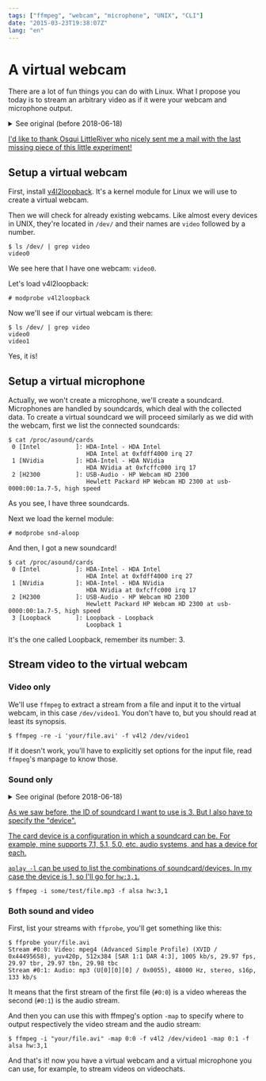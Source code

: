 ```yaml
---
tags: ["ffmpeg", "webcam", "microphone", "UNIX", "CLI"]
date: "2015-03-23T19:38:07Z"
lang: "en"
---
```


# A virtual webcam

There are a lot of fun things you can do with Linux. What I propose you today is to stream an arbitrary video as if it were your webcam and microphone output.

<details>

<summary>See original (before 2018-06-18)</summary>

## Some sort of disclaimer

~~Okay, so the draft of this blog post has been sitting on my hard drive for months now, and if I don't post it yet, I'll never post it. The reason I didn't is because it is incomplete, as there's a tiny something I don't understand. I lost interest in this so I won't look for the solution myself, but if you find it you're welcome to share it with me! Anyway, let's see this.~~

</details>

<ins datetime="2018-06-18">I'd like to thank [Osqui LittleRiver](https://github.com/q2dg) who nicely sent me a mail with [the last missing piece](#sound-only) of this little experiment!</ins>

## Setup a virtual webcam

First, install [v4l2loopback](https://github.com/umlaeute/v4l2loopback). It's a kernel module for Linux we will use to create a virtual webcam.

Then we will check for already existing webcams. Like almost every devices in UNIX, they're located in `/dev/` and their names are `video` followed by a number.
```console
$ ls /dev/ | grep video
video0
```
We see here that I have one webcam: `video0`.

Let's load v4l2loopback:
```console
# modprobe v4l2loopback
```

Now we'll see if our virtual webcam is there:
```console
$ ls /dev/ | grep video
video0
video1
```
Yes, it is!


## Setup a virtual microphone

Actually, we won't create a microphone, we'll create a soundcard. Microphones are handled by soundcards, which deal with the collected data.
To create a virtual soundcard we will proceed similarly as we did with the webcam, first we list the connected soundcards:
```console
$ cat /proc/asound/cards
 0 [Intel          ]: HDA-Intel - HDA Intel
                      HDA Intel at 0xfdff4000 irq 27
 1 [NVidia         ]: HDA-Intel - HDA NVidia
                      HDA NVidia at 0xfcffc000 irq 17
 2 [H2300          ]: USB-Audio - HP Webcam HD 2300
                      Hewlett Packard HP Webcam HD 2300 at usb-0000:00:1a.7-5, high speed
```
As you see, I have three soundcards.

Next we load the kernel module:
```console
# modprobe snd-aloop
```

And then, I got a new soundcard!
```console
$ cat /proc/asound/cards
 0 [Intel          ]: HDA-Intel - HDA Intel
                      HDA Intel at 0xfdff4000 irq 27
 1 [NVidia         ]: HDA-Intel - HDA NVidia
                      HDA NVidia at 0xfcffc000 irq 17
 2 [H2300          ]: USB-Audio - HP Webcam HD 2300
                      Hewlett Packard HP Webcam HD 2300 at usb-0000:00:1a.7-5, high speed
 3 [Loopback       ]: Loopback - Loopback
                      Loopback 1
```
It's the one called Loopback, remember its number: 3.

## Stream video to the virtual webcam

### Video only

We'll use `ffmpeg` to extract a stream from a file and input it to the virtual webcam, in this case `/dev/video1`. You don't have to, but you should read at least its synopsis.

```console
$ ffmpeg -re -i 'your/file.avi' -f v4l2 /dev/video1
```
If it doesn't work, you'll have to explicitly set options for the input file, read `ffmpeg`'s manpage to know those.

### Sound only

<details>

<summary>See original (before 2018-06-18)</summary>

~~Ok, this is the part I'm unsure about. I don't get why I have to specify `,1` in `hw:3,1` . If this setting doesn't work for you, well, try trial and error. And if you know why it's this and not anything else, I'll be glad to hear why!~~

</details>

<ins datetime="2018-06-18">

As we saw before, the ID of soundcard I want to use is 3. But I also have to specify the "device".

The card device is [a configuration](http://www.volkerschatz.com/noise/alsa.html#hardware) in which a soundcard can be. For example, mine supports 7.1, 5.1, 5.0, etc. audio systems, and has a device for each.

`aplay -l` can be used to list the combinations of soundcard/devices. In my case the device is 1, so I'll go for `hw:3,1`.

</ins>

```console
$ ffmpeg -i some/test/file.mp3 -f alsa hw:3,1
```

### Both sound and video

First, list your streams with `ffprobe`, you'll get something like this:
```console
$ ffprobe your/file.avi
Stream #0:0: Video: mpeg4 (Advanced Simple Profile) (XVID / 0x44495658), yuv420p, 512x384 [SAR 1:1 DAR 4:3], 1005 kb/s, 29.97 fps, 29.97 tbr, 29.97 tbn, 29.98 tbc
Stream #0:1: Audio: mp3 (U[0][0][0] / 0x0055), 48000 Hz, stereo, s16p, 133 kb/s
```
It means that the first stream of the first file (`#0:0`) is a video whereas the second (`#0:1`) is the audio stream.

And then you can use this with ffmpeg's option `-map` to specify where to output respectively the video stream and the audio stream:

```console
$ ffmpeg -i "your/file.avi" -map 0:0 -f v4l2 /dev/video1 -map 0:1 -f alsa hw:3,1
```

And that's it! now you have a virtual webcam and a virtual microphone you can use, for example, to stream videos on videochats.
